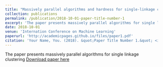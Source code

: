 ```yaml
---
title: "Massively parallel algorithms and hardness for single-linkage clustering under ℓp-distances"
collection: publications
permalink: /publication/2018-10-01-paper-title-number-1
excerpt: 'The paper presents massively parallel algorithms for single linkage clustering'
date: 2018-10-01
venue: 'Internation Conference on Machine Learning'
paperurl: 'http://academicpages.github.io/files/paper1.pdf'
citation: 'Your Name, You. (2018). &quot;Paper Title Number 1.&quot; <i>Journal 1</i>. 1(1).'
---
```

The paper presents massively parallel algorithms for single linkage clustering
[Download paper here](http://academicpages.github.io/files/paper1.pdf)
